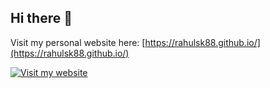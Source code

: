 ## Hi there 👋

<!--
**rahulsk88/rahulsk88** is a ✨ _special_ ✨ repository because its `README.md` (this file) appears on your GitHub profile.

Here are some ideas to get you started:

- 🔭 I’m currently working on ...
- 🌱 I’m currently learning ...
- 👯 I’m looking to collaborate on ...
- 🤔 I’m looking for help with ...
- 💬 Ask me about ...
- 📫 How to reach me: ...
- 😄 Pronouns: ...
- ⚡ Fun fact: ...
-->
Visit my personal website here: [https://rahulsk88.github.io/](https://rahulsk88.github.io/)

[![Visit my website](https://img.shields.io/badge/Visit-My_Website-blue?style=for-the-badge)](https://rahulsk88.github.io/)
